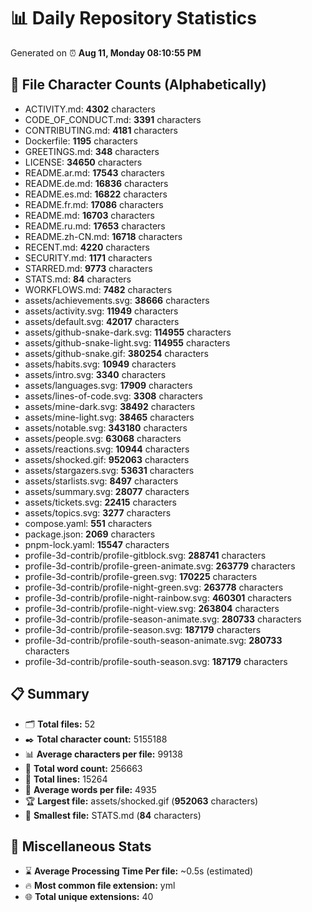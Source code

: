 # 📊 Daily Repository Statistics
Generated on ⏰ **Aug 11, Monday 08:10:55 PM**

## 📂 File Character Counts (Alphabetically)
- ACTIVITY.md: **4302** characters
- CODE_OF_CONDUCT.md: **3391** characters
- CONTRIBUTING.md: **4181** characters
- Dockerfile: **1195** characters
- GREETINGS.md: **348** characters
- LICENSE: **34650** characters
- README.ar.md: **17543** characters
- README.de.md: **16836** characters
- README.es.md: **16822** characters
- README.fr.md: **17086** characters
- README.md: **16703** characters
- README.ru.md: **17653** characters
- README.zh-CN.md: **16718** characters
- RECENT.md: **4220** characters
- SECURITY.md: **1171** characters
- STARRED.md: **9773** characters
- STATS.md: **84** characters
- WORKFLOWS.md: **7482** characters
- assets/achievements.svg: **38666** characters
- assets/activity.svg: **11949** characters
- assets/default.svg: **42017** characters
- assets/github-snake-dark.svg: **114955** characters
- assets/github-snake-light.svg: **114955** characters
- assets/github-snake.gif: **380254** characters
- assets/habits.svg: **10949** characters
- assets/intro.svg: **3340** characters
- assets/languages.svg: **17909** characters
- assets/lines-of-code.svg: **3308** characters
- assets/mine-dark.svg: **38492** characters
- assets/mine-light.svg: **38465** characters
- assets/notable.svg: **343180** characters
- assets/people.svg: **63068** characters
- assets/reactions.svg: **10944** characters
- assets/shocked.gif: **952063** characters
- assets/stargazers.svg: **53631** characters
- assets/starlists.svg: **8497** characters
- assets/summary.svg: **28077** characters
- assets/tickets.svg: **22415** characters
- assets/topics.svg: **3277** characters
- compose.yaml: **551** characters
- package.json: **2069** characters
- pnpm-lock.yaml: **15547** characters
- profile-3d-contrib/profile-gitblock.svg: **288741** characters
- profile-3d-contrib/profile-green-animate.svg: **263779** characters
- profile-3d-contrib/profile-green.svg: **170225** characters
- profile-3d-contrib/profile-night-green.svg: **263778** characters
- profile-3d-contrib/profile-night-rainbow.svg: **460301** characters
- profile-3d-contrib/profile-night-view.svg: **263804** characters
- profile-3d-contrib/profile-season-animate.svg: **280733** characters
- profile-3d-contrib/profile-season.svg: **187179** characters
- profile-3d-contrib/profile-south-season-animate.svg: **280733** characters
- profile-3d-contrib/profile-south-season.svg: **187179** characters

## 📋 Summary
- 🗂️ **Total files:** 52
- ✒️ **Total character count:** 5155188
- 📊 **Average characters per file:** 99138
- 📝 **Total word count:** 256663
- 🧾 **Total lines:** 15264
- 📐 **Average words per file:** 4935
- 🏆 **Largest file:** assets/shocked.gif (**952063** characters)
- 🥉 **Smallest file:** STATS.md (**84** characters)

## 🌟 Miscellaneous Stats
- ⌛ **Average Processing Time Per file:** ~0.5s (estimated)
- 🔥 **Most common file extension:** yml
- 🌐 **Total unique extensions:** 40
